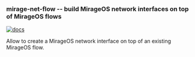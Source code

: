 ### mirage-net-flow -- build MirageOS network interfaces on top of MirageOS flows

[![docs](https://img.shields.io/badge/doc-online-blue.svg)](https://mirage.github.io/mirage-net-flow/mirage-net=flow)

Allow to create a MirageOS network interface on top of an existing MirageOS
flow.